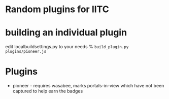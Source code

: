 # Random plugins for IITC

# building an individual plugin
edit localbuildsettings.py to your needs
% ```build_plugin.py plugins/pioneer.js```

# Plugins
* pioneer - requires wasabee, marks portals-in-view which have not been captured to help earn the badges
